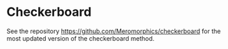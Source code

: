# Checkerboard
See the repository https://github.com/Meromorphics/checkerboard for the most updated version of the checkerboard method.
